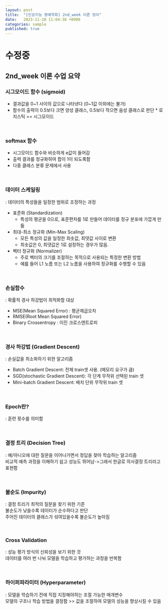 ```yaml
---
layout: post
title:  "[인공지능 명예학회] 2nd_week 이론 정리"
date:   2023-11-28 11:04:36 +0900
categories: sample
published: true
---
```

# 수정중
## 2nd_week 이론 수업 요약

### 시그모이드 함수 (sigmoid)
* 결과값을 0~1 사이의 값으로 나타낸다 (0~1값 이외에는 불가)
* 함수의 출력이 0.5보다 크면 양성 클래스, 0.5보다 작으면 음성 클래스로 판단 * 로지스틱 == 시그모이드

<br>

### softmax 함수
* 시그모이드 함수와 비슷하게 e값이 들어감 
* 출력 결과를 정규화하여 합이 1이 되도록함 
* 다중 클래스 분류 문제에서 사용

<br>

### 데이터 스케일링
: 데이터의 특성들을 일정한 범위로 조정하는 과정
* 표준화 (Standardization) 
    * 특성의 평균을 0으로, 표준편차를 1로 만들어 데이터를 정규 분포에 가깝게 만듦
* 최대-최소 정규화 (Min-Max Scaling) 
    * 모든 특성의 값을 일정한 최솟값, 최댓값 사이로 변환
    * 최솟값은 0, 최댓값은 1로 설정하는 경우가 많음.
* 벡터 정규화 (Normalizer) 
    * 주로 벡터의 크기를 조절하는 목적으로 사용되는 특정한 변환 방법
    * 예를 들어 L1 노름 또는 L2 노름을 사용하여 정규화를 수행할 수 있음

<br>

### 손실함수
: 확률적 경사 하강법이 최적화할 대상 
* MSE(Mean Squared Error) : 평균제곱오차 
* RMSE(Root Mean Squared Error)
* Binary Crossentropy : 이진 크로스엔트로피

<br>

### 경사 하강법 (Gradient Descent)
: 손실값을 최소화하기 위한 알고리즘
* Batch Gradient Descent: 전체 train셋 사용. (메모리 요구가 큼) 
* SGD(stochastic Gradient Descent): 각 단계 무작위 선택된 train 셋
* Mini-batch Gradient Descent: 배치 단위 무작위 train 셋

<br>

### Epoch란?
: 훈련 횟수를 의미함

<br>

### 결정 트리 (Decision Tree)
: 예/아니오에 대한 질문을 이어나가면서 정답을 찾아 학습하는 알고리즘 <br>
비교적 예측 과정을 이해하기 쉽고 성능도 뛰어남->그래서 한글로 의사결정 트리라고 표현함

<br>

### 불순도 (Impurity)
: 결정 트리가 최적의 질문을 찾기 위한 기준<br>
불순도가 낮을수록 데이터가 순수하다고 판단<br>
주어진 데이터의 클래스가 섞여있을수록 불순도가 높아짐<br>

<br>

### Cross Validation
: 성능 평가 방식의 신뢰성을 보기 위한 것 <br>
데이터를 여러 번 나눠 모델을 학습하고 평가하는 과정을 반복함

<br>

### 하이퍼파라미터 (Hyperparameter)
: 모델을 학습하기 전에 직접 지정해야하는 조절 가능한 매개변수 <br>
모델의 구조나 학습 방법을 결정함 >> 값을 조절하여 모델의 성능을 향상시킬 수 있음